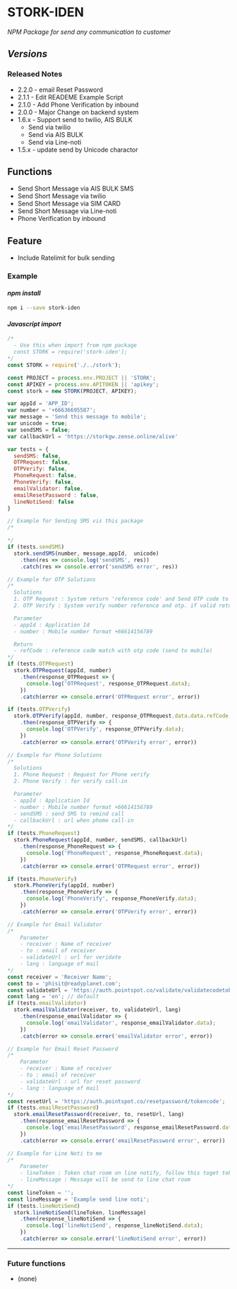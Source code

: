 # STORK-IDEN #

_NPM Package for send any communication to customer_

## _Versions_ ##

### Released Notes ###

- 2.2.0 - email Reset Password
- 2.1.1 - Edit READEME Example Script
- 2.1.0 - Add Phone Verification by inbound
- 2.0.0 - Major Change on backend system
- 1.6.x - Support send to twilio, AIS BULK
  - Send via twilio
  - Send via AIS BULK
  - Send via Line-noti
- 1.5.x - update send by Unicode charactor

## Functions ##

- Send Short Message via AIS BULK SMS
- Send Short Message via twilio
- Send Short Message via SIM CARD
- Send Short Message via Line-noti
- Phone Verification by inbound

## Feature ##

- Include Ratelimit for bulk sending

### Example ###

#### _*npm install*_ ####

```bash
npm i --save stork-iden
```

#### _*Javascript import*_ ####

```javascript
/*
  - Use this when import from npm package
  const STORK = require('stork-iden');
*/
const STORK = require('./../stork');

const PROJECT = process.env.PROJECT || 'STORK';
const APIKEY = process.env.APITOKEN || 'apikey';
const stork = new STORK(PROJECT, APIKEY);

var appId = 'APP_ID';
var number = '+66636695587';
var message = 'Send this message to mobile';
var unicode = true;
var sendSMS = false;
var callbackUrl = 'https://storkgw.zense.online/alive'

var tests = {
  sendSMS: false,
  OTPRequest: false,
  OTPVerify: false,
  PhoneRequest: false,
  PhoneVerify: false,
  emailValidator: false,
  emailResetPassword : false,
  lineNotiSend: false
}

// Example for Sending SMS vis this package
/*

*/
if (tests.sendSMS)
  stork.sendSMS(number, message,appId,  unicode)
    .then(res => console.log('sendSMS', res))
    .catch(res => console.error('sendSMS error', res))

// Example for OTP Solutions
/*
  Solutions
  1. OTP Request : System return 'reference code' and Send OTP code to mobile
  2. OTP Verify : System verify number reference and otp. if valid return 'true', else return 'false'

  Parameter
  - appId : Application Id
  - number : Mobile number format +66614156789

  Return
  - refCode : reference code match with otp code (send to mobile)
*/
if (tests.OTPRequest)
  stork.OTPRequest(appId, number)
    .then(response_OTPRequest => {
      console.log('OTPRequest', response_OTPRequest.data);
    })
    .catch(error => console.error('OTPRequest error', error))

if (tests.OTPVerify)
  stork.OTPVerify(appId, number, response_OTPRequest.data.data.refCode, '')
    .then(response_OTPVerify => {
      console.log('OTPVerify', response_OTPVerify.data);
    })
    .catch(error => console.error('OTPVerify error', error))

// Example for Phone Solutions
/*
  Solutions
  1. Phone Request : Request for Phone verify
  2. Phone Verify : for verify call-in

  Parameter
  - appId : Application Id
  - number : Mobile number format +66614156789
  - sendSMS : send SMS to remind call
  - callbackUrl : url when phome call-in
*/
if (tests.PhoneRequest)
  stork.PhoneRequest(appId, number, sendSMS, callbackUrl)
    .then(response_PhoneRequest => {
      console.log('PhoneRequest', response_PhoneRequest.data);
    })
    .catch(error => console.error('OTPRequest error', error))

if (tests.PhoneVerify)
  stork.PhoneVerify(appId, number)
    .then(response_PhoneVerify => {
      console.log('PhoneVerify', response_PhoneVerify.data);
    })
    .catch(error => console.error('OTPVerify error', error))

// Example for Email Validator
/*
    Parameter
    - receiver : Name of receiver
    - to : email of receiver
    - validateUrl : url for veridate
    - lang : language of mail
*/
const receiver = 'Receiver Name';
const to = 'phisit@readyplanet.com';
const validateUrl = 'https://auth.pointspot.co/validate/validatecodetobeverify';
const lang = 'en'; // default
if (tests.emailValidator)
  stork.emailValidator(receiver, to, validateUrl, lang)
    .then(response_emailValidator => {
      console.log('emailValidator', response_emailValidator.data);
    })
    .catch(error => console.error('emailValidator error', error))

// Example for Email Reset Password
/*
    Parameter
    - receiver : Name of receiver
    - to : email of receiver
    - validateUrl : url for reset password
    - lang : language of mail
*/
const resetUrl = 'https://auth.pointspot.co/resetpassword/tokencode';
if (tests.emailResetPassword)
  stork.emailResetPassword(receiver, to, resetUrl, lang)
    .then(response_emailResetPassword => {
      console.log('emailResetPassword', response_emailResetPassword.data);
    })
    .catch(error => console.error('emailResetPassword error', error))

// Example for Line Noti to me
/*
    Parameter
    - lineToken : Token chat room on line notify, follow this toget token https://notify-bot.line.me/en/
    - lineMessage : Message will be send to line chat room
*/
const lineToken = '';
const lineMessage = 'Example send line noti';
if (tests.lineNotiSend)
  stork.lineNotiSend(lineToken, lineMessage)
    .then(response_lineNotiSend => {
      console.log('lineNotiSend', response_lineNotiSend.data);
    })
    .catch(error => console.error('lineNotiSend error', error))
```

-----

### Future functions ###

- (none)